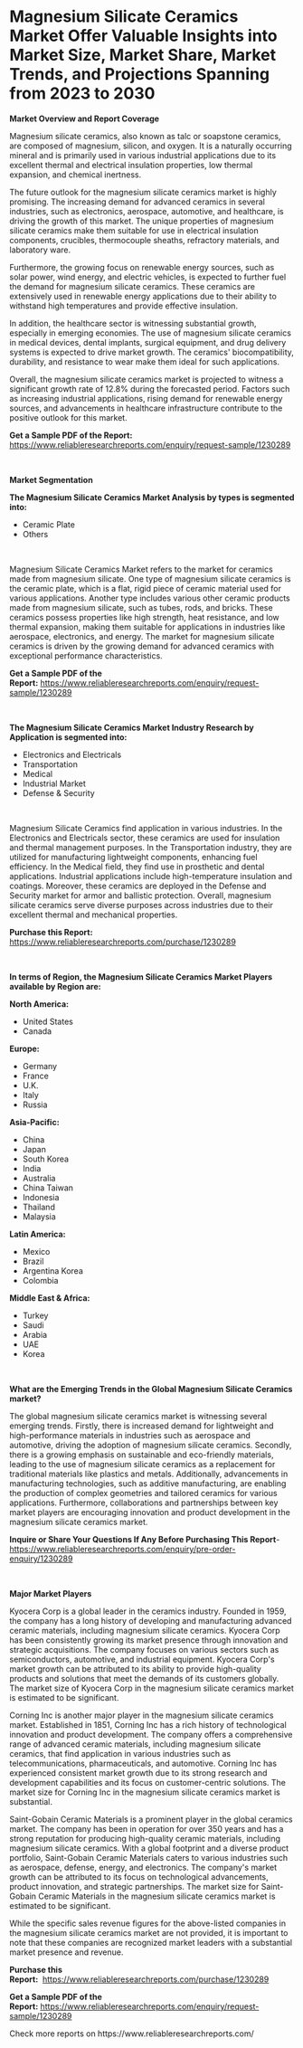 <p><h1>Magnesium Silicate Ceramics Market Offer Valuable Insights into Market Size, Market Share, Market Trends, and Projections Spanning from 2023 to 2030</h1></p><p><strong>Market Overview and Report Coverage</strong></p>
<p><p>Magnesium silicate ceramics, also known as talc or soapstone ceramics, are composed of magnesium, silicon, and oxygen. It is a naturally occurring mineral and is primarily used in various industrial applications due to its excellent thermal and electrical insulation properties, low thermal expansion, and chemical inertness.</p><p>The future outlook for the magnesium silicate ceramics market is highly promising. The increasing demand for advanced ceramics in several industries, such as electronics, aerospace, automotive, and healthcare, is driving the growth of this market. The unique properties of magnesium silicate ceramics make them suitable for use in electrical insulation components, crucibles, thermocouple sheaths, refractory materials, and laboratory ware.</p><p>Furthermore, the growing focus on renewable energy sources, such as solar power, wind energy, and electric vehicles, is expected to further fuel the demand for magnesium silicate ceramics. These ceramics are extensively used in renewable energy applications due to their ability to withstand high temperatures and provide effective insulation.</p><p>In addition, the healthcare sector is witnessing substantial growth, especially in emerging economies. The use of magnesium silicate ceramics in medical devices, dental implants, surgical equipment, and drug delivery systems is expected to drive market growth. The ceramics' biocompatibility, durability, and resistance to wear make them ideal for such applications.</p><p>Overall, the magnesium silicate ceramics market is projected to witness a significant growth rate of 12.8% during the forecasted period. Factors such as increasing industrial applications, rising demand for renewable energy sources, and advancements in healthcare infrastructure contribute to the positive outlook for this market.</p></p>
<p><strong>Get a Sample PDF of the Report:</strong> <a href="https://www.reliableresearchreports.com/enquiry/request-sample/1230289">https://www.reliableresearchreports.com/enquiry/request-sample/1230289</a></p>
<p>&nbsp;</p>
<p><strong>Market Segmentation</strong></p>
<p><strong>The Magnesium Silicate Ceramics Market Analysis by types is segmented into:</strong></p>
<p><ul><li>Ceramic Plate</li><li>Others</li></ul></p>
<p>&nbsp;</p>
<p><p>Magnesium Silicate Ceramics Market refers to the market for ceramics made from magnesium silicate. One type of magnesium silicate ceramics is the ceramic plate, which is a flat, rigid piece of ceramic material used for various applications. Another type includes various other ceramic products made from magnesium silicate, such as tubes, rods, and bricks. These ceramics possess properties like high strength, heat resistance, and low thermal expansion, making them suitable for applications in industries like aerospace, electronics, and energy. The market for magnesium silicate ceramics is driven by the growing demand for advanced ceramics with exceptional performance characteristics.</p></p>
<p><strong>Get a Sample PDF of the Report:</strong>&nbsp;<a href="https://www.reliableresearchreports.com/enquiry/request-sample/1230289">https://www.reliableresearchreports.com/enquiry/request-sample/1230289</a></p>
<p>&nbsp;</p>
<p><strong>The Magnesium Silicate Ceramics Market Industry Research by Application is segmented into:</strong></p>
<p><ul><li>Electronics and Electricals</li><li>Transportation</li><li>Medical</li><li>Industrial Market</li><li>Defense & Security</li></ul></p>
<p>&nbsp;</p>
<p><p>Magnesium Silicate Ceramics find application in various industries. In the Electronics and Electricals sector, these ceramics are used for insulation and thermal management purposes. In the Transportation industry, they are utilized for manufacturing lightweight components, enhancing fuel efficiency. In the Medical field, they find use in prosthetic and dental applications. Industrial applications include high-temperature insulation and coatings. Moreover, these ceramics are deployed in the Defense and Security market for armor and ballistic protection. Overall, magnesium silicate ceramics serve diverse purposes across industries due to their excellent thermal and mechanical properties.</p></p>
<p><strong>Purchase this Report:</strong>&nbsp; <a href="https://www.reliableresearchreports.com/purchase/1230289">https://www.reliableresearchreports.com/purchase/1230289</a></p>
<p>&nbsp;</p>
<p><strong>In terms of Region, the Magnesium Silicate Ceramics Market Players available by Region are:</strong></p>
<p>
    <p> <strong> North America: </strong>
        <ul>
            <li>United States</li>
            <li>Canada</li>
        </ul>
        </p> 
    <p> <strong> Europe: </strong>
        <ul>
            <li>Germany</li>
            <li>France</li>
            <li>U.K.</li>
            <li>Italy</li>
            <li>Russia</li>
        </ul>
        </p> 
    <p> <strong> Asia-Pacific: </strong>
        <ul>
            <li>China</li>
            <li>Japan</li>
            <li>South Korea</li>
            <li>India</li>
            <li>Australia</li>
            <li>China Taiwan</li>
            <li>Indonesia</li>
            <li>Thailand</li>
            <li>Malaysia</li>
        </ul>
        </p> 
    <p> <strong> Latin America: </strong>
        <ul>
            <li>Mexico</li>
            <li>Brazil</li>
            <li>Argentina Korea</li>
            <li>Colombia</li>
        </ul>
        </p> 
    <p> <strong> Middle East & Africa: </strong>
        <ul>
            <li>Turkey</li>
            <li>Saudi</li>
            <li>Arabia</li>
            <li>UAE</li>
            <li>Korea</li>
        </ul>
    </p>
    </p>
<p>&nbsp;</p>
<p><strong>What are the Emerging Trends in the Global Magnesium Silicate Ceramics market?</strong></p>
<p><p>The global magnesium silicate ceramics market is witnessing several emerging trends. Firstly, there is increased demand for lightweight and high-performance materials in industries such as aerospace and automotive, driving the adoption of magnesium silicate ceramics. Secondly, there is a growing emphasis on sustainable and eco-friendly materials, leading to the use of magnesium silicate ceramics as a replacement for traditional materials like plastics and metals. Additionally, advancements in manufacturing technologies, such as additive manufacturing, are enabling the production of complex geometries and tailored ceramics for various applications. Furthermore, collaborations and partnerships between key market players are encouraging innovation and product development in the magnesium silicate ceramics market.</p></p>
<p><strong>Inquire or Share Your Questions If Any Before Purchasing This Report</strong>- <a href="https://www.reliableresearchreports.com/enquiry/pre-order-enquiry/1230289">https://www.reliableresearchreports.com/enquiry/pre-order-enquiry/1230289</a></p>
<p>&nbsp;</p>
<p><strong>Major Market Players</strong></p>
<p><p>Kyocera Corp is a global leader in the ceramics industry. Founded in 1959, the company has a long history of developing and manufacturing advanced ceramic materials, including magnesium silicate ceramics. Kyocera Corp has been consistently growing its market presence through innovation and strategic acquisitions. The company focuses on various sectors such as semiconductors, automotive, and industrial equipment. Kyocera Corp's market growth can be attributed to its ability to provide high-quality products and solutions that meet the demands of its customers globally. The market size of Kyocera Corp in the magnesium silicate ceramics market is estimated to be significant.</p><p>Corning Inc is another major player in the magnesium silicate ceramics market. Established in 1851, Corning Inc has a rich history of technological innovation and product development. The company offers a comprehensive range of advanced ceramic materials, including magnesium silicate ceramics, that find application in various industries such as telecommunications, pharmaceuticals, and automotive. Corning Inc has experienced consistent market growth due to its strong research and development capabilities and its focus on customer-centric solutions. The market size for Corning Inc in the magnesium silicate ceramics market is substantial.</p><p>Saint-Gobain Ceramic Materials is a prominent player in the global ceramics market. The company has been in operation for over 350 years and has a strong reputation for producing high-quality ceramic materials, including magnesium silicate ceramics. With a global footprint and a diverse product portfolio, Saint-Gobain Ceramic Materials caters to various industries such as aerospace, defense, energy, and electronics. The company's market growth can be attributed to its focus on technological advancements, product innovation, and strategic partnerships. The market size for Saint-Gobain Ceramic Materials in the magnesium silicate ceramics market is estimated to be significant.</p><p>While the specific sales revenue figures for the above-listed companies in the magnesium silicate ceramics market are not provided, it is important to note that these companies are recognized market leaders with a substantial market presence and revenue.</p></p>
<p><strong>Purchase this Report:</strong>&nbsp;&nbsp;<a href="https://www.reliableresearchreports.com/purchase/1230289">https://www.reliableresearchreports.com/purchase/1230289</a></p>
<p></p>
<p><strong>Get a Sample PDF of the Report:</strong>&nbsp;<a href="https://www.reliableresearchreports.com/enquiry/request-sample/1230289">https://www.reliableresearchreports.com/enquiry/request-sample/1230289</a></p>
<p>Check more reports on https://www.reliableresearchreports.com/</p>